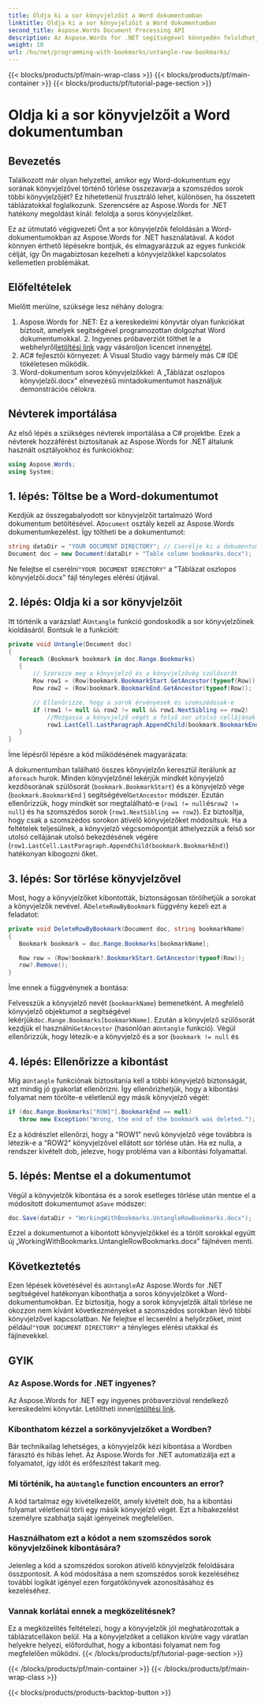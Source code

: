 ```yaml
---
title: Oldja ki a sor könyvjelzőit a Word dokumentumban
linktitle: Oldja ki a sor könyvjelzőit a Word dokumentumban
second_title: Aspose.Words Document Processing API
description: Az Aspose.Words for .NET segítségével könnyedén feloldhatja a kusza soros könyvjelzőket Word-dokumentumaiban. Ez az útmutató végigvezeti Önt a tisztább és biztonságosabb könyvjelzőkezelés folyamatán.
weight: 10
url: /hu/net/programming-with-bookmarks/untangle-row-bookmarks/
---
```


{{< blocks/products/pf/main-wrap-class >}}
{{< blocks/products/pf/main-container >}}
{{< blocks/products/pf/tutorial-page-section >}}

# Oldja ki a sor könyvjelzőit a Word dokumentumban

## Bevezetés

Találkozott már olyan helyzettel, amikor egy Word-dokumentum egy sorának könyvjelzővel történő törlése összezavarja a szomszédos sorok többi könyvjelzőjét? Ez hihetetlenül frusztráló lehet, különösen, ha összetett táblázatokkal foglalkozunk. Szerencsére az Aspose.Words for .NET hatékony megoldást kínál: feloldja a soros könyvjelzőket. 

Ez az útmutató végigvezeti Önt a sor könyvjelzők feloldásán a Word-dokumentumokban az Aspose.Words for .NET használatával. A kódot könnyen érthető lépésekre bontjuk, és elmagyarázzuk az egyes funkciók célját, így Ön magabiztosan kezelheti a könyvjelzőkkel kapcsolatos kellemetlen problémákat.

## Előfeltételek

Mielőtt merülne, szüksége lesz néhány dologra:

1.  Aspose.Words for .NET: Ez a kereskedelmi könyvtár olyan funkciókat biztosít, amelyek segítségével programozottan dolgozhat Word dokumentumokkal. 2. Ingyenes próbaverziót tölthet le a webhelyről[letöltési link](https://releases.aspose.com/words/net/) vagy vásároljon licencet innen[vétel](https://purchase.aspose.com/buy).
3. AC# fejlesztői környezet: A Visual Studio vagy bármely más C# IDE tökéletesen működik.
4. Word-dokumentum soros könyvjelzőkkel: A „Táblázat oszlopos könyvjelzői.docx” elnevezésű mintadokumentumot használjuk demonstrációs célokra.

## Névterek importálása

Az első lépés a szükséges névterek importálása a C# projektbe. Ezek a névterek hozzáférést biztosítanak az Aspose.Words for .NET általunk használt osztályokhoz és funkciókhoz:

```csharp
using Aspose.Words;
using System;
```

## 1. lépés: Töltse be a Word-dokumentumot

 Kezdjük az összegabalyodott sor könyvjelzőit tartalmazó Word dokumentum betöltésével. A`Document` osztály kezeli az Aspose.Words dokumentumkezelést. Így töltheti be a dokumentumot:

```csharp
string dataDir = "YOUR DOCUMENT DIRECTORY"; // Cserélje ki a dokumentum helyével
Document doc = new Document(dataDir + "Table column bookmarks.docx");
```

 Ne felejtse el cserélni`"YOUR DOCUMENT DIRECTORY"` a "Táblázat oszlopos könyvjelzői.docx" fájl tényleges elérési útjával.

## 2. lépés: Oldja ki a sor könyvjelzőit

 Itt történik a varázslat! A`Untangle` funkció gondoskodik a sor könyvjelzőinek kioldásáról. Bontsuk le a funkcióit:

```csharp
private void Untangle(Document doc)
{
   foreach (Bookmark bookmark in doc.Range.Bookmarks)
   {
	   // Szerezze meg a könyvjelző és a könyvjelzővég szülősorát
	   Row row1 = (Row)bookmark.BookmarkStart.GetAncestor(typeof(Row));
	   Row row2 = (Row)bookmark.BookmarkEnd.GetAncestor(typeof(Row));

	   // Ellenőrizze, hogy a sorok érvényesek és szomszédosak-e
	   if (row1 != null && row2 != null && row1.NextSibling == row2)
		   //Mozgassa a könyvjelző végét a felső sor utolsó cellájának utolsó bekezdésébe
		   row1.LastCell.LastParagraph.AppendChild(bookmark.BookmarkEnd);
   }
}
```

Íme lépésről lépésre a kód működésének magyarázata:

 A dokumentumban található összes könyvjelzőn keresztül iterálunk az a`foreach` hurok.
Minden könyvjelzőnél lekérjük mindkét könyvjelző kezdősorának szülősorát (`bookmark.BookmarkStart`) és a könyvjelző vége (`bookmark.BookmarkEnd` ) segítségével`GetAncestor` módszer.
Ezután ellenőrizzük, hogy mindkét sor megtalálható-e (`row1 != null`és`row2 != null`) és ha szomszédos sorok (`row1.NextSibling == row2`). Ez biztosítja, hogy csak a szomszédos sorokon átívelő könyvjelzőket módosítsuk.
Ha a feltételek teljesülnek, a könyvjelző végcsomópontját áthelyezzük a felső sor utolsó cellájának utolsó bekezdésének végére (`row1.LastCell.LastParagraph.AppendChild(bookmark.BookmarkEnd)`) hatékonyan kibogozni őket.

## 3. lépés: Sor törlése könyvjelzővel

 Most, hogy a könyvjelzőket kibontották, biztonságosan törölhetjük a sorokat a könyvjelzők nevével. A`DeleteRowByBookmark` függvény kezeli ezt a feladatot:

```csharp
private void DeleteRowByBookmark(Document doc, string bookmarkName)
{
   Bookmark bookmark = doc.Range.Bookmarks[bookmarkName];

   Row row = (Row)bookmark?.BookmarkStart.GetAncestor(typeof(Row));
   row?.Remove();
}
```

Íme ennek a függvénynek a bontása:

Felvesszük a könyvjelző nevét (`bookmarkName`) bemenetként.
 A megfelelő könyvjelző objektumot a segítségével lekérjük`doc.Range.Bookmarks[bookmarkName]`.
Ezután a könyvjelző szülősorát kezdjük el használni`GetAncestor` (hasonlóan a`Untangle` funkció).
Végül ellenőrizzük, hogy létezik-e a könyvjelző és a sor (`bookmark != null` és

## 4. lépés: Ellenőrizze a kibontást

 Míg a`Untangle` funkciónak biztosítania kell a többi könyvjelző biztonságát, ezt mindig jó gyakorlat ellenőrizni. Így ellenőrizhetjük, hogy a kibontási folyamat nem törölte-e véletlenül egy másik könyvjelző végét:

```csharp
if (doc.Range.Bookmarks["ROW1"].BookmarkEnd == null)
   throw new Exception("Wrong, the end of the bookmark was deleted.");
```

Ez a kódrészlet ellenőrzi, hogy a "ROW1" nevű könyvjelző vége továbbra is létezik-e a "ROW2" könyvjelzővel ellátott sor törlése után. Ha ez nulla, a rendszer kivételt dob, jelezve, hogy probléma van a kibontási folyamattal. 

## 5. lépés: Mentse el a dokumentumot

 Végül a könyvjelzők kibontása és a sorok esetleges törlése után mentse el a módosított dokumentumot a`Save` módszer:

```csharp
doc.Save(dataDir + "WorkingWithBookmarks.UntangleRowBookmarks.docx");
```

Ezzel a dokumentumot a kibontott könyvjelzőkkel és a törölt sorokkal együtt új „WorkingWithBookmarks.UntangleRowBookmarks.docx” fájlnéven menti. 

## Következtetés

 Ezen lépések követésével és a`Untangle`Az Aspose.Words for .NET segítségével hatékonyan kibonthatja a soros könyvjelzőket a Word-dokumentumokban. Ez biztosítja, hogy a sorok könyvjelzők általi törlése ne okozzon nem kívánt következményeket a szomszédos sorokban lévő többi könyvjelzővel kapcsolatban. Ne felejtse el lecserélni a helyőrzőket, mint például`"YOUR DOCUMENT DIRECTORY"` a tényleges elérési utakkal és fájlnevekkel.

## GYIK

### Az Aspose.Words for .NET ingyenes?

 Az Aspose.Words for .NET egy ingyenes próbaverzióval rendelkező kereskedelmi könyvtár. Letöltheti innen[letöltési link](https://releases.aspose.com/words/net/).

### Kibonthatom kézzel a sorkönyvjelzőket a Wordben?

Bár technikailag lehetséges, a könyvjelzők kézi kibontása a Wordben fárasztó és hibás lehet. Az Aspose.Words for .NET automatizálja ezt a folyamatot, így időt és erőfeszítést takarít meg.

###  Mi történik, ha a`Untangle` function encounters an error?

A kód tartalmaz egy kivételkezelőt, amely kivételt dob, ha a kibontási folyamat véletlenül törli egy másik könyvjelző végét. Ezt a hibakezelést személyre szabhatja saját igényeinek megfelelően.

### Használhatom ezt a kódot a nem szomszédos sorok könyvjelzőinek kibontására?

Jelenleg a kód a szomszédos sorokon átívelő könyvjelzők feloldására összpontosít. A kód módosítása a nem szomszédos sorok kezeléséhez további logikát igényel ezen forgatókönyvek azonosításához és kezeléséhez.

### Vannak korlátai ennek a megközelítésnek?

Ez a megközelítés feltételezi, hogy a könyvjelzők jól meghatározottak a táblázatcellákon belül. Ha a könyvjelzőket a cellákon kívülre vagy váratlan helyekre helyezi, előfordulhat, hogy a kibontási folyamat nem fog megfelelően működni.
{{< /blocks/products/pf/tutorial-page-section >}}

{{< /blocks/products/pf/main-container >}}
{{< /blocks/products/pf/main-wrap-class >}}

{{< blocks/products/products-backtop-button >}}
